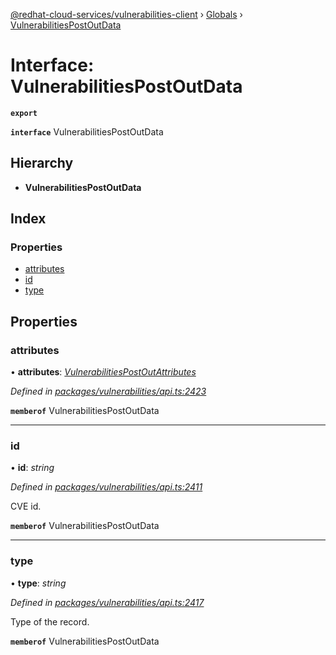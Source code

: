 [@redhat-cloud-services/vulnerabilities-client](../README.md) › [Globals](../globals.md) › [VulnerabilitiesPostOutData](vulnerabilitiespostoutdata.md)

# Interface: VulnerabilitiesPostOutData

**`export`** 

**`interface`** VulnerabilitiesPostOutData

## Hierarchy

* **VulnerabilitiesPostOutData**

## Index

### Properties

* [attributes](vulnerabilitiespostoutdata.md#attributes)
* [id](vulnerabilitiespostoutdata.md#id)
* [type](vulnerabilitiespostoutdata.md#type)

## Properties

###  attributes

• **attributes**: *[VulnerabilitiesPostOutAttributes](vulnerabilitiespostoutattributes.md)*

*Defined in [packages/vulnerabilities/api.ts:2423](https://github.com/fhlavac/javascript-clients/blob/master/packages/vulnerabilities/api.ts#L2423)*

**`memberof`** VulnerabilitiesPostOutData

___

###  id

• **id**: *string*

*Defined in [packages/vulnerabilities/api.ts:2411](https://github.com/fhlavac/javascript-clients/blob/master/packages/vulnerabilities/api.ts#L2411)*

CVE id.

**`memberof`** VulnerabilitiesPostOutData

___

###  type

• **type**: *string*

*Defined in [packages/vulnerabilities/api.ts:2417](https://github.com/fhlavac/javascript-clients/blob/master/packages/vulnerabilities/api.ts#L2417)*

Type of the record.

**`memberof`** VulnerabilitiesPostOutData
